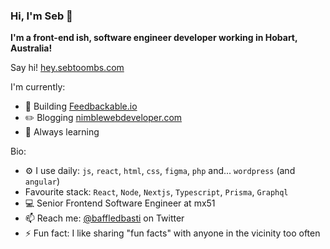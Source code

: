 ### Hi, I'm Seb 👋

**I'm a front-end ish, software engineer developer working in Hobart, Australia!**

Say hi! [hey.sebtoombs.com](https://hey.sebtoombs.com)

I'm currently:
- :rocket: Building [Feedbackable.io](https://feedbackable.io)
- :pencil2: Blogging [nimblewebdeveloper.com](https://nimblewebdeveloper.com)
- :seedling: Always learning

Bio:
- :gear: I use daily: `js`, `react`, `html`, `css`, `figma`, `php` and... `wordpress` (and `angular`)
- Favourite stack: `React`, `Node`, `Nextjs`, `Typescript`, `Prisma`, `Graphql`
- :computer: Senior Frontend Software Engineer at mx51
- :mailbox: Reach me: [@baffledbasti](https://twitter.com/baffledbasti) on Twitter
- :zap: Fun fact: I like sharing "fun facts" with anyone in the vicinity too often
